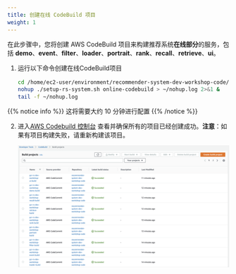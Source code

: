 ```yaml
---
title: 创建在线 CodeBuild 项目
weight: 1
---
```


在此步骤中，您将创建 AWS CodeBuild 项目来构建推荐系统**在线部分**的服务，包括 **demo**、**event**、**filter**、**loader**、**portrait**、**rank**、**recall**、**retrieve**、**ui**。

1. 运行以下命令创建在线CodeBuild项目

    ```sh
    cd /home/ec2-user/environment/recommender-system-dev-workshop-code/scripts
    nohup ./setup-rs-system.sh online-codebuild > ~/nohup.log 2>&1 &
    tail -f ~/nohup.log 
    ```
   
{{% notice info %}}
这将需要大约 10 分钟进行配置
{{% /notice %}}

2. 进入[AWS Codebuild 控制台](https://console.aws.amazon.com/codesuite/codebuild/home) 查看并确保所有的项目已经创建成功。**注意**：如果有项目构建失败，请重新构建该项目。
    
    ![Codebuild Succeed](/images/codebuild-successfully.png)
